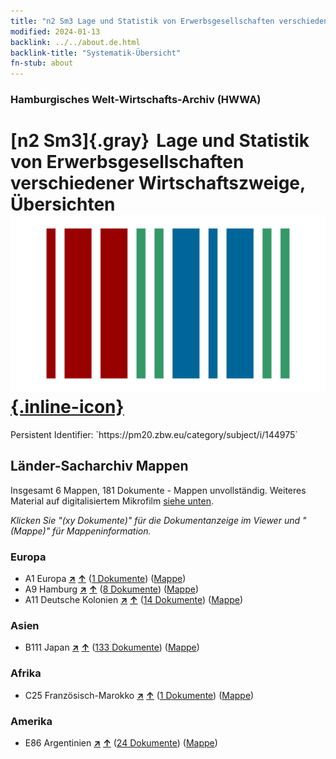 ```yaml
---
title: "n2 Sm3 Lage und Statistik von Erwerbsgesellschaften verschiedener Wirtschaftszweige, Übersichten"
modified: 2024-01-13
backlink: ../../about.de.html
backlink-title: "Systematik-Übersicht"
fn-stub: about
---
```


### Hamburgisches Welt-Wirtschafts-Archiv (HWWA)

# [n2 Sm3]{.gray}&#8201; Lage und Statistik von Erwerbsgesellschaften verschiedener Wirtschaftszweige, Übersichten &#160; [![Wikidata](/images/Wikidata-logo.svg "Wikidata"){.inline-icon}](http://www.wikidata.org/entity/Q104710415)

<div class="hint">Persistent Identifier: `https://pm20.zbw.eu/category/subject/i/144975`</div>







## Länder-Sacharchiv Mappen






Insgesamt 6 Mappen, 181 Dokumente - Mappen unvollständig. Weiteres Material auf digitalisiertem Mikrofilm [siehe unten](#filmsections).

_Klicken Sie "(xy Dokumente)" für die Dokumentanzeige im Viewer und "(Mappe)" für Mappeninformation._




### Europa

- A1 Europa [**&nearr;**](../../../geo/i/140892/about.de.html "Europa (alle Mappen)") [**&uarr;**](../../../geo/about.de.html#A1 "Ländersystematik") (<a href="https://pm20.zbw.eu/iiifview/folder/sh/140892,144975" title="über: Europa : Lage und Statistik von Erwerbsgesellschaften verschiedener Wirtschaftszweige, Übersichten" target="_blank">1 Dokumente</a>) ([Mappe](../../../../folder/sh/1408xx/140892/1449xx/144975/about.de.html))
- A9 Hamburg [**&nearr;**](../../../geo/i/140905/about.de.html "Hamburg (alle Mappen)") [**&uarr;**](../../../geo/about.de.html#A9 "Ländersystematik") (<a href="https://pm20.zbw.eu/iiifview/folder/sh/140905,144975" title="über: Hamburg : Lage und Statistik von Erwerbsgesellschaften verschiedener Wirtschaftszweige, Übersichten" target="_blank">8 Dokumente</a>) ([Mappe](../../../../folder/sh/1409xx/140905/1449xx/144975/about.de.html))
- A11 Deutsche Kolonien [**&nearr;**](../../../geo/i/140960/about.de.html "Deutsche Kolonien (alle Mappen)") [**&uarr;**](../../../geo/about.de.html#A11 "Ländersystematik") (<a href="https://pm20.zbw.eu/iiifview/folder/sh/140960,144975" title="über: Deutsche Kolonien : Lage und Statistik von Erwerbsgesellschaften verschiedener Wirtschaftszweige, Übersichten" target="_blank">14 Dokumente</a>) ([Mappe](../../../../folder/sh/1409xx/140960/1449xx/144975/about.de.html))

### Asien

- B111 Japan [**&nearr;**](../../../geo/i/141272/about.de.html "Japan (alle Mappen)") [**&uarr;**](../../../geo/about.de.html#B111 "Ländersystematik") (<a href="https://pm20.zbw.eu/iiifview/folder/sh/141272,144975" title="über: Japan : Lage und Statistik von Erwerbsgesellschaften verschiedener Wirtschaftszweige, Übersichten" target="_blank">133 Dokumente</a>) ([Mappe](../../../../folder/sh/1412xx/141272/1449xx/144975/about.de.html))

### Afrika

- C25 Französisch-Marokko [**&nearr;**](../../../geo/i/141358/about.de.html "Französisch-Marokko (alle Mappen)") [**&uarr;**](../../../geo/about.de.html#C25 "Ländersystematik") (<a href="https://pm20.zbw.eu/iiifview/folder/sh/141358,144975" title="über: Französisch-Marokko : Lage und Statistik von Erwerbsgesellschaften verschiedener Wirtschaftszweige, Übersichten" target="_blank">1 Dokumente</a>) ([Mappe](../../../../folder/sh/1413xx/141358/1449xx/144975/about.de.html))

### Amerika

- E86 Argentinien [**&nearr;**](../../../geo/i/141692/about.de.html "Argentinien (alle Mappen)") [**&uarr;**](../../../geo/about.de.html#E86 "Ländersystematik") (<a href="https://pm20.zbw.eu/iiifview/folder/sh/141692,144975" title="über: Argentinien : Lage und Statistik von Erwerbsgesellschaften verschiedener Wirtschaftszweige, Übersichten" target="_blank">24 Dokumente</a>) ([Mappe](../../../../folder/sh/1416xx/141692/1449xx/144975/about.de.html))



<a id="filmsections" />













